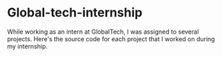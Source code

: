 # Global-tech-internship
While working as an intern at GlobalTech, I was assigned to several projects. Here's the source code for each project that I worked on during my internship.
